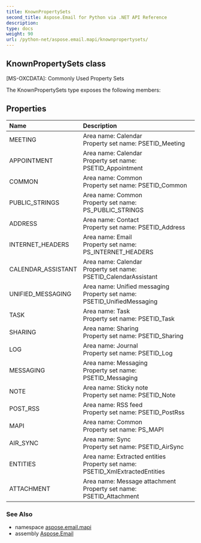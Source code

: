 ```yaml
---
title: KnownPropertySets
second_title: Aspose.Email for Python via .NET API Reference
description: 
type: docs
weight: 90
url: /python-net/aspose.email.mapi/knownpropertysets/
---
```


## KnownPropertySets class

[MS-OXCDATA]: Commonly Used Property Sets

The KnownPropertySets type exposes the following members:
## Properties
| Name | Description |
| :- | :- |
|MEETING|Area name: Calendar <br/>            Property set name: PSETID_Meeting|
|APPOINTMENT|Area name: Calendar <br/>            Property set name: PSETID_Appointment|
|COMMON|Area name: Common <br/>            Property set name: PSETID_Common|
|PUBLIC_STRINGS|Area name: Common <br/>            Property set name: PS_PUBLIC_STRINGS|
|ADDRESS|Area name: Contact <br/>            Property set name: PSETID_Address|
|INTERNET_HEADERS|Area name: Email  <br/>            Property set name: PS_INTERNET_HEADERS|
|CALENDAR_ASSISTANT|Area name: Calendar<br/>            Property set name: PSETID_CalendarAssistant|
|UNIFIED_MESSAGING|Area name: Unified messaging <br/>            Property set name: PSETID_UnifiedMessaging|
|TASK|Area name: Task <br/>            Property set name: PSETID_Task|
|SHARING|Area name: Sharing <br/>            Property set name: PSETID_Sharing|
|LOG|Area name: Journal <br/>            Property set name: PSETID_Log|
|MESSAGING|Area name: Messaging <br/>            Property set name: PSETID_Messaging|
|NOTE|Area name: Sticky note <br/>            Property set name: PSETID_Note|
|POST_RSS|Area name: RSS feed <br/>            Property set name: PSETID_PostRss|
|MAPI|Area name: Common <br/>            Property set name: PS_MAPI|
|AIR_SYNC|Area name: Sync <br/>            Property set name: PSETID_AirSync|
|ENTITIES|Area name: Extracted entities <br/>            Property set name: PSETID_XmlExtractedEntities|
|ATTACHMENT|Area name: Message attachment<br/>            Property set name: PSETID_Attachment|

### See Also

* namespace [aspose.email.mapi](/python-net/aspose.email.mapi/)
* assembly [Aspose.Email](/python-net/)

